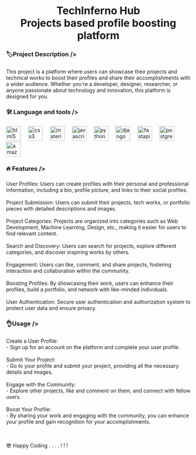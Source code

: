<h1 align="center">TechInferno Hub <br> Projects based profile boosting platform</h1>

###

<h3 align="left">🏷️Project Description /></h3>

###

<p align="left">This project is a platform where users can showcase their projects and technical works to boost their profiles and share their accomplishments with a wider audience. Whether you're a developer, designer, researcher, or anyone passionate about technology and innovation, this platform is designed for you.</p>

###

<h3 align="left">🛠 Language and tools /></h3>

###

<div align="left">
  <img src="https://cdn.jsdelivr.net/gh/devicons/devicon/icons/html5/html5-original.svg" height="40" alt="html5 logo"  />
  <img width="12" />
  <img src="https://cdn.jsdelivr.net/gh/devicons/devicon/icons/css3/css3-original.svg" height="40" alt="css3 logo"  />
  <img width="12" />
  <img src="https://cdn.jsdelivr.net/gh/devicons/devicon/icons/materialui/materialui-original.svg" height="40" alt="materialui logo"  />
  <img width="12" />
  <img src="https://cdn.jsdelivr.net/gh/devicons/devicon/icons/javascript/javascript-original.svg" height="40" alt="javascript logo"  />
  <img width="12" />
  <img src="https://cdn.jsdelivr.net/gh/devicons/devicon/icons/python/python-original.svg" height="40" alt="python logo"  />
  <img width="12" />
  <img src="https://cdn.jsdelivr.net/gh/devicons/devicon/icons/django/django-plain.svg" height="40" alt="django logo"  />
  <img width="12" />
  <img src="https://cdn.jsdelivr.net/gh/devicons/devicon/icons/fastapi/fastapi-original.svg" height="40" alt="fastapi logo"  />
  <img width="12" />
  <img src="https://cdn.jsdelivr.net/gh/devicons/devicon/icons/postgresql/postgresql-original.svg" height="40" alt="postgresql logo"  />
  <img width="12" />
  <img src="https://cdn.jsdelivr.net/gh/devicons/devicon/icons/amazonwebservices/amazonwebservices-original.svg" height="40" alt="amazonwebservices logo"  />
</div>

###

<h3 align="left">🔥 Features /></h3>

###

<p align="left">User Profiles: Users can create profiles with their personal and professional information, including a bio, profile picture, and links to their social profiles.
<br><br>
Project Submission: Users can submit their projects, tech works, or portfolio pieces with detailed descriptions and images.
<br><br>
Project Categories: Projects are organized into categories such as Web Development, Machine Learning, Design, etc., making it easier for users to find relevant content.
<br><br>
Search and Discovery: Users can search for projects, explore different categories, and discover inspiring works by others.
<br><br>
Engagement: Users can like, comment, and share projects, fostering interaction and collaboration within the community.
<br><br>
Boosting Profiles: By showcasing their work, users can enhance their profiles, build a portfolio, and network with like-minded individuals.
<br><br>
User Authentication: Secure user authentication and authorization system to protect user data and ensure privacy.</p>

###

<h3 align="left">👌Usage /></h3>

###

<p align="left">Create a User Profile:<br>- Sign up for an account on the platform and complete your user profile.<br><br>Submit Your Project:<br>- Go to your profile and submit your project, providing all the necessary details and images.
<br><br>Engage with the Community:<br>- Explore other projects, like and comment on them, and connect with fellow users.
<br><br>Boost Your Profile:<br>- By sharing your work and engaging with the community, you can enhance your profile and gain recognition for your accomplishments.

<br><br>😎 Happy Coding . . . . ! ! !</p>

###
